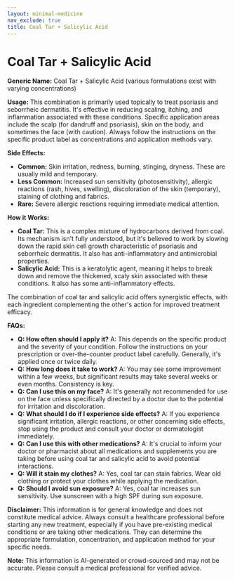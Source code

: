 ```yaml
---
layout: minimal-medicine
nav_exclude: true
title: Coal Tar + Salicylic Acid
---
```


# Coal Tar + Salicylic Acid

**Generic Name:** Coal Tar + Salicylic Acid (various formulations exist with varying concentrations)

**Usage:**  This combination is primarily used topically to treat psoriasis and seborrheic dermatitis.  It's effective in reducing scaling, itching, and inflammation associated with these conditions.  Specific application areas include the scalp (for dandruff and psoriasis), skin on the body, and sometimes the face (with caution).  Always follow the instructions on the specific product label as concentrations and application methods vary.

**Side Effects:**

* **Common:** Skin irritation, redness, burning, stinging, dryness. These are usually mild and temporary.
* **Less Common:**  Increased sun sensitivity (photosensitivity), allergic reactions (rash, hives, swelling), discoloration of the skin (temporary), staining of clothing and fabrics.
* **Rare:**  Severe allergic reactions requiring immediate medical attention.

**How it Works:**

* **Coal Tar:** This is a complex mixture of hydrocarbons derived from coal. Its mechanism isn't fully understood, but it's believed to work by slowing down the rapid skin cell growth characteristic of psoriasis and seborrheic dermatitis. It also has anti-inflammatory and antimicrobial properties.
* **Salicylic Acid:** This is a keratolytic agent, meaning it helps to break down and remove the thickened, scaly skin associated with these conditions.  It also has some anti-inflammatory effects.

The combination of coal tar and salicylic acid offers synergistic effects, with each ingredient complementing the other's action for improved treatment efficacy.

**FAQs:**

* **Q: How often should I apply it?** A: This depends on the specific product and the severity of your condition. Follow the instructions on your prescription or over-the-counter product label carefully.  Generally, it's applied once or twice daily.
* **Q: How long does it take to work?** A:  You may see some improvement within a few weeks, but significant results may take several weeks or even months.  Consistency is key.
* **Q: Can I use this on my face?** A:  It's generally not recommended for use on the face unless specifically directed by a doctor due to the potential for irritation and discoloration.
* **Q:  What should I do if I experience side effects?** A: If you experience significant irritation, allergic reactions, or other concerning side effects, stop using the product and consult your doctor or dermatologist immediately.
* **Q:  Can I use this with other medications?** A:  It's crucial to inform your doctor or pharmacist about all medications and supplements you are taking before using coal tar and salicylic acid to avoid potential interactions.
* **Q:  Will it stain my clothes?** A: Yes, coal tar can stain fabrics. Wear old clothing or protect your clothes while applying the medication.
* **Q:  Should I avoid sun exposure?** A: Yes, coal tar increases sun sensitivity.  Use sunscreen with a high SPF during sun exposure.


**Disclaimer:** This information is for general knowledge and does not constitute medical advice. Always consult a healthcare professional before starting any new treatment, especially if you have pre-existing medical conditions or are taking other medications.  They can determine the appropriate formulation, concentration, and application method for your specific needs.


**Note:** This information is AI-generated or crowd-sourced and may not be accurate. Please consult a medical professional for verified advice.